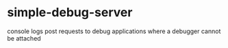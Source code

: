 # simple-debug-server
console logs post requests to debug applications where a debugger cannot be attached